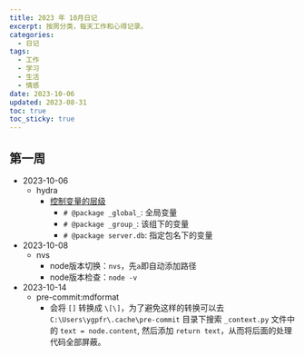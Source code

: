 ```yaml
---
title: 2023 年 10月日记
excerpt: 按周分类，每天工作和心得记录。
categories:
  - 日记
tags:
  - 工作
  - 学习
  - 生活
  - 情感
date: 2023-10-06
updated: 2023-08-31
toc: true
toc_sticky: true
---
```


## 第一周

- 2023-10-06
    - hydra
        - [控制变量的层级](https://hydra.cc/docs/advanced/overriding_packages/)
            - `# @package _global_`: 全局变量
            - `# @package _group_`: 该组下的变量
            - `# @package server.db`: 指定包名下的变量
- 2023-10-08
    - nvs
        - node版本切换：`nvs`，先`a`即自动添加路径
        - node版本检查：`node -v`
- 2023-10-14
    - pre-commit:mdformat
        - 会将 `[]` 转换成 `\[\]`，为了避免这样的转换可以去 `C:\Users\ygpfr\.cache\pre-commit` 目录下搜索 `_context.py` 文件中的 `text = node.content`, 然后添加 `return text`，从而将后面的处理代码全部屏蔽。
